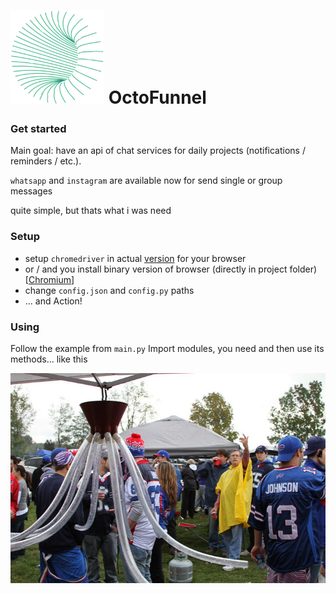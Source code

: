 # ![here](https://github.com/pashkatrick/octofunnel/blob/master/media/logo2.png) OctoFunnel

### Get started
Main goal: have an api of chat services for daily projects (notifications / reminders / etc.).

`whatsapp` and `instagram` are available now for send single or group messages

quite simple, but thats what i was need

### Setup

 - setup `chromedriver` in actual [version](https://chromedriver.chromium.org/downloads) for your browser
 - or / and you install binary version of browser (directly in project folder) [[Chromium](https://chromium.woolyss.com/)]
 - change `config.json` and `config.py` paths
 - ... and Action!

### Using
Follow the example from `main.py`
Import modules, you need and then use its methods... like this

![here](https://github.com/pashkatrick/octofunnel/blob/master/media/logo.jpg) 
